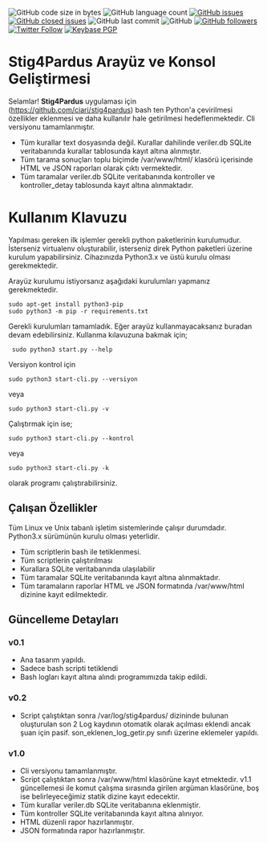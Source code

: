 ﻿![GitHub code size in bytes](https://img.shields.io/github/languages/code-size/furkansandal/stig4pardusgui) ![GitHub language count](https://img.shields.io/github/languages/count/furkansandal/stig4pardusgui) [![GitHub issues](https://img.shields.io/github/issues/furkansandal/stig4pardusgui)](https://github.com/furkansandal/Stig4PardusGUI/issues?q=is:open%20is:issue) [![GitHub closed issues](https://img.shields.io/github/issues-closed/furkansandal/stig4pardusgui)](https://github.com/furkansandal/Stig4PardusGUI/issues?q=is:issue%20is:closed) ![GitHub last commit](https://img.shields.io/github/last-commit/furkansandal/stig4pardusgui) ![GitHub](https://img.shields.io/github/license/furkansandal/stig4pardusgui) [![GitHub followers](https://img.shields.io/github/followers/furkansandal?style=social)](https://github.com/furkansandal) [![Twitter Follow](https://img.shields.io/twitter/follow/furkan_sandal?style=social)](https://twitter.com/furkan_sandal) [![Keybase PGP](https://img.shields.io/keybase/pgp/furkansandal)](https://keybase.io/furkansandal) 
# Stig4Pardus Arayüz ve Konsol Geliştirmesi

Selamlar! **Stig4Pardus** uygulaması için (https://github.com/ciari/stig4pardus) bash ten Python'a çevirilmesi özellikler eklenmesi ve daha kullanılır hale getirilmesi hedeflenmektedir. Cli versiyonu tamamlanmıştır. 

- Tüm kurallar text dosyasında değil. Kurallar dahilinde veriler.db SQLite veritabanında kurallar tablosunda kayıt altına alınmıştır.
- Tüm tarama sonuçları toplu biçimde /var/www/html/ klasörü içerisinde HTML ve JSON raporları olarak çıktı vermektedir.
- Tüm taramalar veriler.db SQLite veritabanında kontroller ve kontroller_detay tablosunda kayıt altına alınmaktadır.


# Kullanım Klavuzu

   Yapılması gereken ilk işlemler gerekli python paketlerinin kurulumudur. İsterseniz virtualenv oluşturabilir, isterseniz direk Python paketleri üzerine kurulum yapabilirsiniz.
Cihazınızda Python3.x ve üstü kurulu olması gerekmektedir.
   
Arayüz kurulumu istiyorsanız aşağıdaki kurulumları yapmanız gerekmektedir.

    sudo apt-get install python3-pip
    sudo python3 -m pip -r requirements.txt

Gerekli kurulumları tamamladık. Eğer arayüz kullanmayacaksanız buradan devam edebilirsiniz. Kullanma kılavuzuna bakmak için;

     sudo python3 start.py --help


Versiyon kontrol için

    sudo python3 start-cli.py --versiyon
veya

    sudo python3 start-cli.py -v
    
Çalıştırmak için ise;

    sudo python3 start-cli.py --kontrol
    
 veya
 

    sudo python3 start-cli.py -k


olarak programı çalıştırabilirsiniz.

## Çalışan Özellikler

Tüm Linux ve Unix tabanlı işletim sistemlerinde çalışır durumdadır. Python3.x sürümünün kurulu olması yeterlidir.
- Tüm scriptlerin bash ile tetiklenmesi.
- Tüm scriptlerin çalıştırılması
- Kurallara SQLite veritabanında ulaşılabilir
- Tüm taramalar SQLite veritabanında kayıt altına alınmaktadır.
- Tüm taramaların raporlar HTML ve JSON formatında /var/www/html  dizinine kayıt edilmektedir.

## Güncelleme Detayları

### v0.1
- Ana tasarım yapıldı.
- Sadece bash scripti tetiklendi
- Bash logları kayıt altına alındı programımızda takip edildi.
### v0.2
- Script çalıştıktan sonra /var/log/stig4pardus/ dizininde bulunan oluşturulan son 2 Log kaydının otomatik olarak açılması eklendi ancak şuan için pasif. son_eklenen_log_getir.py sınıfı üzerine eklemeler yapıldı.
### v1.0
- Cli versiyonu tamamlanmıştır.
- Script çalıştıktan sonra /var/www/html klasörüne kayıt etmektedir. v1.1 güncellemesi ile komut çalışma sırasında girilen argüman klasörüne, boş ise belirleyeceğimiz statik dizine kayıt edecektir.
- Tüm kurallar veriler.db SQLite veritabanına eklenmiştir.
- Tüm kontroller SQLite veritabanında kayıt altına alınıyor.
- HTML düzenli rapor hazırlanmıştır.
- JSON formatında rapor hazırlanmıştır.